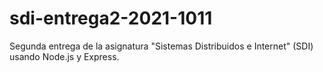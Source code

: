 # sdi-entrega2-2021-1011
Segunda entrega de la asignatura "Sistemas Distribuidos e Internet" (SDI) usando Node.js y Express. 